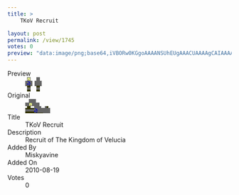 ```yaml
---
title: >
    TKoV Recruit 

layout: post
permalink: /view/1745
votes: 0
preview: "data:image/png;base64,iVBORw0KGgoAAAANSUhEUgAAACUAAAAgCAIAAAAaMSbnAAAABnRSTlMA/wD/AP5AXyvrAAAA7ElEQVRIie2WYQ7CIAyFqfFG7EzFI0nPNK4k/kARSme6pBhdfFkI6VK+vNJmg5xv7qkQLk5SjFcxzqRJPw/v/HBK0sCUOo0hCIFt5vJyjGwzlzdVMg8gANgX0439UpSzfSVlnm03jgJE3JXAZnFr5rbE/RE98Ii06yCleL8UDCIVcMXP4rnGmTlM5onsT/BqVWfxiLA8LDiL55oC1saxLSnnVTdEvq6G6uaPWTGHuTf9gpjqaqjOX0qdP+9dSmWjahmW3pzzSof2/2VZZLvrehPjTJr07/jezlN3f8p72pIm/ej1PDrvP3+/zbsDirxd2o1kNCgAAAAASUVORK5CYII="
---
```

<dl class="side-by-side">
<dt>Preview</dt>
<dd>
    <img class="preview" src="data:image/png;base64,iVBORw0KGgoAAAANSUhEUgAAACUAAAAgCAIAAAAaMSbnAAAABnRSTlMA/wD/AP5AXyvrAAAA7ElEQVRIie2WYQ7CIAyFqfFG7EzFI0nPNK4k/kARSme6pBhdfFkI6VK+vNJmg5xv7qkQLk5SjFcxzqRJPw/v/HBK0sCUOo0hCIFt5vJyjGwzlzdVMg8gANgX0439UpSzfSVlnm03jgJE3JXAZnFr5rbE/RE98Ii06yCleL8UDCIVcMXP4rnGmTlM5onsT/BqVWfxiLA8LDiL55oC1saxLSnnVTdEvq6G6uaPWTGHuTf9gpjqaqjOX0qdP+9dSmWjahmW3pzzSof2/2VZZLvrehPjTJr07/jezlN3f8p72pIm/ej1PDrvP3+/zbsDirxd2o1kNCgAAAAASUVORK5CYII=">
</dd>
<dt>Original</dt>
<dd>
    <img class="preview" src="data:image/png;base64,iVBORw0KGgoAAAANSUhEUgAAAEAAAAAgCAYAAACinX6EAAAAtUlEQVR42u3WwQ2AIAwF0O7ETuzETu6ExgRUJCIh+MF+kgYPHNpHAUUKw1rrW0JmHwQgAAEIQAAC/BigtcDpgd4k6b3LhioAsRILD9/sAAIoA9iW78EO0Abw62cwHcaIfwr0j1O6vjY/AhCAAHUF1wb6Uq2+ZHsAiCwxVAIEhNw8HED/BLDdMAzAsEfgCwBVRyBt+fOMQIAAIHcc/grcO8BdZjXP4JGAi6ESALn7EIDRfq1L9a8NDZjm8dEu1QAAAABJRU5ErkJggg==">
</dd>
<dt>Title</dt>
<dd>TKoV Recruit </dd>
<dt>Description</dt>
<dd>Recruit of The Kingdom of Velucia </dd>
<dt>Added By</dt>
<dd>Miskyavine</dd>
<dt>Added On</dt>
<dd>2010-08-19</dd>
<dt>Votes</dt>
<dd>0</dd>
</dl>
